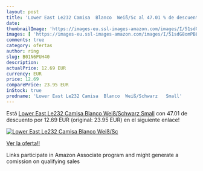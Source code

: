```yaml
---
layout: post
title: 'Lower East Le232 Camisa  Blanco  Weiß/Sc al 47.01 % de descuento'
date: 
thumbnailImage: 'https://images-eu.ssl-images-amazon.com/images/I/51sdG8omPBL._SL200_.jpg'
images: [ 'https://images-eu.ssl-images-amazon.com/images/I/51sdG8omPBL._SL200_.jpg' ]
comments: true
category: ofertas
author: ring
slug: B01N6PUH40
description:
actualPrice: 12.69 EUR
currency: EUR
price: 12.69
comparePrice: 23.95 EUR
inStock: true
prodname: 'Lower East Le232 Camisa  Blanco  Weiß/Schwarz   Small'
---
```


Está [Lower East Le232 Camisa  Blanco  Weiß/Schwarz   Small](https://www.amazon.es/dp/B01N6PUH40/?tag=tolees-21) con 47.01 de descuento por 12.69 EUR (original: 23.95 EUR) en el siguiente enlace!

[![Lower East Le232 Camisa  Blanco  Weiß/Sc](https://images-eu.ssl-images-amazon.com/images/I/51sdG8omPBL._SL200_.jpg)](https://www.amazon.es/dp/B01N6PUH40/?tag=tolees-21)

[Ver la oferta!!](https://www.amazon.es/dp/B01N6PUH40/?tag=tolees-21)

Links participate in Amazon Associate program and might generate a comission on qualifying sales


